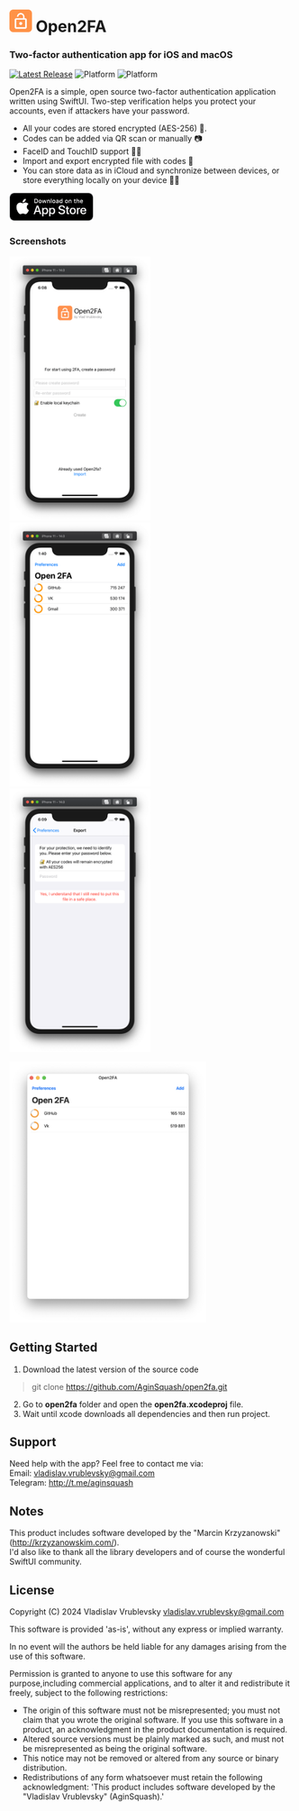 
# <img src="https://github.com/AginSquash/open2fa/blob/master/open2fa_logo.png?raw=true" alt="Logo" width="40" height="40">  Open2FA

### Two-factor authentication app for iOS and macOS

[![Latest Release](https://img.shields.io/github/v/release/AginSquash/open2fa)](https://github.com/AginSquash/open2fa/releases)
![Platform](https://img.shields.io/badge/iOS-15.0%2B-orange)
![Platform](https://img.shields.io/badge/macOS-12.0%2B-orange)

Open2FA is a simple, open source two-factor authentication application written using SwiftUI. Two-step verification helps you protect your accounts, even if attackers have your password.

- All your codes are stored encrypted (AES-256) 🔐.
- Codes can be added via QR scan or manually 📷
- FaceID and TouchID support 👨‍🦱
- Import and export encrypted file with codes 📲
- You can store data as in iCloud and synchronize between devices, or store everything locally on your device 👩‍💻

[<img src="screenshots/appstore-badge.png" height="50">](https://apps.apple.com/app/open2fa/id6497407368)

### Screenshots
<img src="https://github.com/AginSquash/open2fa/blob/master/screenshots/screenshot1_0.95.png?raw=true" width="250" alt="Screenshot of the Login screen" /> &nbsp;
<img src="https://github.com/AginSquash/open2fa/blob/master/screenshots/screenshot2_1.2.1.png?raw=true" width="250" alt="Screenshot of the token list" /> &nbsp;
<img src="https://github.com/AginSquash/open2fa/blob/master/screenshots/screenshot6_0.95.png?raw=true" width="250" alt="Screenshot of the edit list" />

<img src="https://github.com/AginSquash/open2fa/blob/master/screenshots/screenshot_mac.png?raw=true" width="350" alt="Screenshot of the macOS version" /> 


## Getting Started
 1. Download the latest version of the source code
 > git clone https://github.com/AginSquash/open2fa.git
 2. Go to **open2fa** folder and open the **open2fa.xcodeproj** file.
 3. Wait until xcode downloads all dependencies and then run project.  

## Support
Need help with the app? Feel free to contact me via: <br>
Email: <vladislav.vrublevsky@gmail.com> <br>
Telegram: http://t.me/aginsquash

## Notes
This product includes software developed by the "Marcin Krzyzanowski" (http://krzyzanowskim.com/). <br>
I'd also like to thank all the library developers and of course the wonderful SwiftUI community.


## License

Copyright (C) 2024 Vladislav Vrublevsky <vladislav.vrublevsky@gmail.com>

This software is provided 'as-is', without any express or implied warranty.

In no event will the authors be held liable for any damages arising from the use of this software.

Permission is granted to anyone to use this software for any purpose,including commercial applications, and to alter it and redistribute it freely, subject to the following restrictions:

- The origin of this software must not be misrepresented; you must not claim that you wrote the original software. If you use this software in a product, an acknowledgment in the product documentation is required.
- Altered source versions must be plainly marked as such, and must not be misrepresented as being the original software.
- This notice may not be removed or altered from any source or binary distribution.
- Redistributions of any form whatsoever must retain the following acknowledgment: 'This product includes software developed by the "Vladislav Vrublevsky" (AginSquash).'
